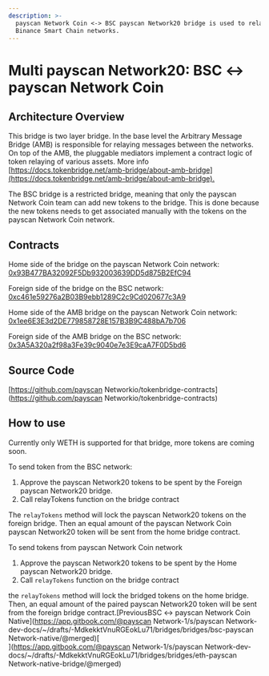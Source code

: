```yaml
---
description: >-
  payscan Network Coin <-> BSC payscan Network20 bridge is used to relay the payscan Network20 tokens between payscan Network Coin and
  Binance Smart Chain networks.
---
```


# Multi payscan Network20: BSC ↔ payscan Network Coin

## Architecture Overview <a id="architecture-overview"></a>

This bridge is two layer bridge. In the base level the Arbitrary Message Bridge \(AMB\) is responsible for relaying messages between the networks. On top of the AMB, the pluggable mediators implement a contract logic of token relaying of various assets. More info [https://docs.tokenbridge.net/amb-bridge/about-amb-bridge](https://docs.tokenbridge.net/amb-bridge/about-amb-bridge).‌

The BSC bridge is a restricted bridge, meaning that only the payscan Network Coin team can add new tokens to the bridge. This is done because the new tokens needs to get associated manually with the tokens on the payscan Network Coin network.‌

## Contracts <a id="contracts"></a>

Home side of the bridge on the payscan Network Coin network: [0x93B477BA32092F5Db932003639DD5d875B2EfC94](https://payscan.live/address/0x93B477BA32092F5Db932003639DD5d875B2EfC94/transactions)​‌

Foreign side of the bridge on the BSC network: [0xc461e59276a2B03B9ebb1289C2c9Cd020677c3A9](https://bscscan.com/address/0xc461e59276a2B03B9ebb1289C2c9Cd020677c3A9)​‌

Home side of the AMB bridge on the payscan Network Coin network: [0x1ee6E3E3d2DE779858728E157B3B9C488bA7b706](https://payscan.live/address/0x1ee6E3E3d2DE779858728E157B3B9C488bA7b706/transactions)​‌

Foreign side of the AMB bridge on the BSC network: [0x3A5A320a2f98a3Fe39c9040e7e3E9caA7F0D5bd6](https://bscscan.com/address/0x3A5A320a2f98a3Fe39c9040e7e3E9caA7F0D5bd6)​‌

## Source Code <a id="source-code"></a>

[https://github.com/payscan Networkio/tokenbridge-contracts](https://github.com/payscan Networkio/tokenbridge-contracts)

## How to use <a id="how-to-use"></a>

Currently only WETH is supported for that bridge, more tokens are coming soon.‌

To send token from the BSC network:‌

1. Approve the payscan Network20 tokens to be spent by the Foreign payscan Network20 bridge.
2. Call relayTokens function on the bridge contract

The `relayTokens` method will lock the payscan Network20 tokens on the foreign bridge. Then an equal amount of the payscan Network Coin payscan Network20 token will be sent from the home bridge contract.‌

To send tokens from payscan Network Coin network‌

1. Approve the payscan Network20 tokens to be spent by the Home payscan Network20 bridge.
2. Call `relayTokens` function on the bridge contract

the `relayTokens` method will lock the bridged tokens on the home bridge. Then, an equal amount of the paired payscan Network20 token will be sent from the foreign bridge contract.[PreviousBSC ↔ payscan Network Coin Native](https://app.gitbook.com/@payscan Network-1/s/payscan Network-dev-docs/~/drafts/-MdkekktVnuRGEokLu71/bridges/bridges/bsc-payscan Network-native/@merged)[  
](https://app.gitbook.com/@payscan Network-1/s/payscan Network-dev-docs/~/drafts/-MdkekktVnuRGEokLu71/bridges/bridges/eth-payscan Network-native-bridge/@merged)

